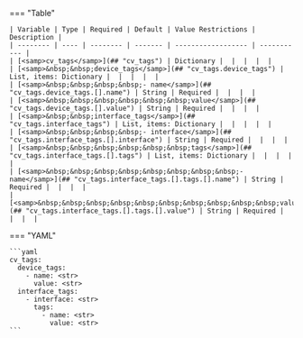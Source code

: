<!--
  ~ Copyright (c) 2023 Arista Networks, Inc.
  ~ Use of this source code is governed by the Apache License 2.0
  ~ that can be found in the LICENSE file.
  -->
=== "Table"

    | Variable | Type | Required | Default | Value Restrictions | Description |
    | -------- | ---- | -------- | ------- | ------------------ | ----------- |
    | [<samp>cv_tags</samp>](## "cv_tags") | Dictionary |  |  |  |  |
    | [<samp>&nbsp;&nbsp;device_tags</samp>](## "cv_tags.device_tags") | List, items: Dictionary |  |  |  |  |
    | [<samp>&nbsp;&nbsp;&nbsp;&nbsp;- name</samp>](## "cv_tags.device_tags.[].name") | String | Required |  |  |  |
    | [<samp>&nbsp;&nbsp;&nbsp;&nbsp;&nbsp;&nbsp;value</samp>](## "cv_tags.device_tags.[].value") | String | Required |  |  |  |
    | [<samp>&nbsp;&nbsp;interface_tags</samp>](## "cv_tags.interface_tags") | List, items: Dictionary |  |  |  |  |
    | [<samp>&nbsp;&nbsp;&nbsp;&nbsp;- interface</samp>](## "cv_tags.interface_tags.[].interface") | String | Required |  |  |  |
    | [<samp>&nbsp;&nbsp;&nbsp;&nbsp;&nbsp;&nbsp;tags</samp>](## "cv_tags.interface_tags.[].tags") | List, items: Dictionary |  |  |  |  |
    | [<samp>&nbsp;&nbsp;&nbsp;&nbsp;&nbsp;&nbsp;&nbsp;&nbsp;- name</samp>](## "cv_tags.interface_tags.[].tags.[].name") | String | Required |  |  |  |
    | [<samp>&nbsp;&nbsp;&nbsp;&nbsp;&nbsp;&nbsp;&nbsp;&nbsp;&nbsp;&nbsp;value</samp>](## "cv_tags.interface_tags.[].tags.[].value") | String | Required |  |  |  |

=== "YAML"

    ```yaml
    cv_tags:
      device_tags:
        - name: <str>
          value: <str>
      interface_tags:
        - interface: <str>
          tags:
            - name: <str>
              value: <str>
    ```
